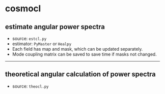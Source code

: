 # cosmocl

## estimate angular power spectra

- source: `estcl.py`
- estimator: `PyMaster` or `Healpy`
- Each field has map and mask, which can be updated separately.
- Mode coupling matrix can be saved to save time if masks not changed.

---

## theoretical angular calculation of power spectra

- source: `theocl.py`
